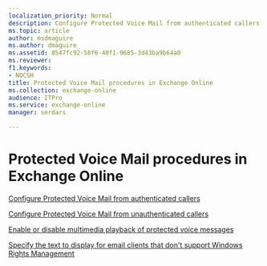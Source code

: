```yaml
---
localization_priority: Normal
description: Configure Protected Voice Mail from authenticated callers
ms.topic: article
author: msdmaguire
ms.author: dmaguire
ms.assetid: 8547fc92-58f6-40f1-9685-3d43ba9b64a0
ms.reviewer: 
f1.keywords:
- NOCSH
title: Protected Voice Mail procedures in Exchange Online
ms.collection: exchange-online
audience: ITPro
ms.service: exchange-online
manager: serdars

---
```


# Protected Voice Mail procedures in Exchange Online

[Configure Protected Voice Mail from authenticated callers](configure-protected-voice-mail-from-authenticated-callers.md)

[Configure Protected Voice Mail from unauthenticated callers](configure-protected-voice-mail-from-unauthenticated-callers.md)

[Enable or disable multimedia playback of protected voice messages](enable-or-disable-multimedia-playback.md)

[Specify the text to display for email clients that don't support Windows Rights Management](specify-text-to-display-for-clients-that-don-t-support-windows-rights-management.md)
